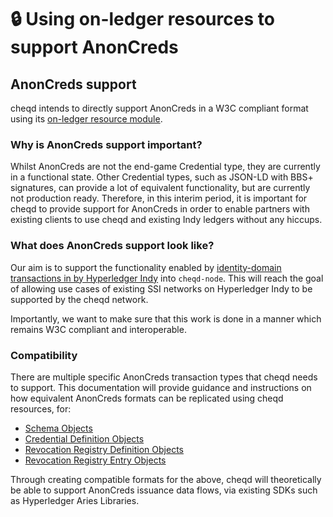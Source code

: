 # 🔒 Using on-ledger resources to support AnonCreds

## AnonCreds support

cheqd intends to directly support AnonCreds in a W3C compliant format using its [on-ledger resource module](../../resources/).

### Why is AnonCreds support important?

Whilst AnonCreds are not the end-game Credential type, they are currently in a functional state. Other Credential types, such as JSON-LD with BBS+ signatures, can provide a lot of equivalent functionality, but are currently not production ready. Therefore, in this interim period, it is important for cheqd to provide support for AnonCreds in order to enable partners with existing clients to use cheqd and existing Indy ledgers without any hiccups.

### What does AnonCreds support look like?

Our aim is to support the functionality enabled by [identity-domain transactions in by Hyperledger Indy](https://github.com/hyperledger/indy-node/blob/master/docs/source/transactions.md) into `cheqd-node`. This will reach the goal of allowing use cases of existing SSI networks on Hyperledger Indy to be supported by the cheqd network.

Importantly, we want to make sure that this work is done in a manner which remains W3C compliant and interoperable.

### Compatibility

There are multiple specific AnonCreds transaction types that cheqd needs to support. This documentation will provide guidance and instructions on how equivalent AnonCreds formats can be replicated using cheqd resources, for:

* [Schema Objects](schema-object.md)
* [Credential Definition Objects](creddef-object.md)
* [Revocation Registry Definition Objects](revocation-registry-definition-object.md)
* [Revocation Registry Entry Objects](revocation-registry-entry-object.md)

Through creating compatible formats for the above, cheqd will theoretically be able to support AnonCreds issuance data flows, via existing SDKs such as Hyperledger Aries Libraries.&#x20;
